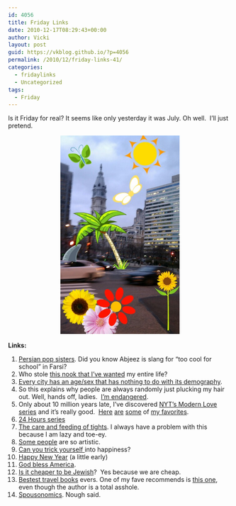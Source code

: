 ```yaml
---
id: 4056
title: Friday Links
date: 2010-12-17T08:29:43+00:00
author: Vicki
layout: post
guid: https://vkblog.github.io/?p=4056
permalink: /2010/12/friday-links-41/
categories:
  - fridaylinks
  - Uncategorized
tags:
  - Friday
---
```

Is it Friday for real? It seems like only yesterday it was July. Oh well.  I&#8217;ll just pretend.

<p style="text-align: center;">
  <a href="https://raw.githubusercontent.com/vkblog/vkblog.github.io/master/public/img/2010/12/wpid-1292591639_picsay-1292591639.jpg"><img class="aligncenter size-full wp-image-4057" title="wpid-1292591639_picsay-1292591639.jpg" src="https://raw.githubusercontent.com/vkblog/vkblog.github.io/master/public/img/2010/12/wpid-1292591639_picsay-1292591639.jpg" alt="" width="269" height="448" /></a>
</p>

<p style="text-align: center;">
  <p>
    <strong>Links:</strong>
  </p>
  
  <ol>
    <li>
      <a href="http://www.theworld.org/2010/12/15/persian-pop-abjeez/">Persian pop sisters</a>. Did you know Abjeez is slang for &#8220;too cool for school&#8221; in Farsi?
    </li>
    <li>
      Who stole <a href="http://hookedonhouses.net/wp-content/uploads/2010/11/greenwich-MLS-upstairs-landing-611x405.jpg">this nook that I&#8217;ve wanted</a> my entire life?
    </li>
    <li>
      <a href="http://www.reddit.com/r/AskReddit/comments/elsin/every_city_has_a_sex_and_an_age_which_have/">Every city has an age/sex that has nothing to do with its demography</a>.
    </li>
    <li>
      So this explains why people are always randomly just plucking my hair out. Well, hands off, ladies.  <a href="http://www.russiaprofile.org/page.php?pageid=Culture+%26+Living&articleid=a1292258352">I&#8217;m endangered</a>.
    </li>
    <li>
      Only about 10 million years late, I&#8217;ve discovered <a href="http://topics.nytimes.com/topics/features/style/fashionandstyle/columns/modernlove/index.html">NYT&#8217;s Modern Love series</a> and it&#8217;s really good.  <a href="http://www.nytimes.com/2006/10/22/fashion/22love.html?pagewanted=1&_r=1&ref=modernlove">Here</a> <a href="http://www.nytimes.com/2009/01/11/fashion/11love.html?ref=modernlove">are</a> <a href="http://www.nytimes.com/2009/06/07/fashion/07love.html?pagewanted=1&ref=modernlove">some</a> of <a href="http://www.nytimes.com/2009/12/06/fashion/06love.html?ref=modernlove">my </a><a href="http://www.nytimes.com/2010/04/25/fashion/25Love.html?ref=modernlove">favorites</a>.
    </li>
    <li>
      <a href="http://www.fernandovt.com/#223042/24-Hours-in-Moscow">24 Hours series</a>
    </li>
    <li>
      <a href="http://corporette.com/2010/12/16/the-care-and-feeding-of-tights/?utm_source=feedburner&utm_medium=feed&utm_campaign=Feed%3A+Corporette+%28Corporette.com%29">The care and feeding of tights</a>. I always have a problem with this because I am lazy and toe-ey.
    </li>
    <li>
      <a href="http://www.shesuggests.com/2010/12/13/the-secret-to-happiness/">Some people</a> are so artistic.
    </li>
    <li>
      <a href="http://midianitemanna.blogspot.com/2010/12/i-try-to-keep-up-with-penelope-trunks.html">Can you trick yourself </a>into happiness?
    </li>
    <li>
      <a href="http://community.livejournal.com/ru_foto/45769999.html">Happy New Year</a> (a little early)
    </li>
    <li>
      <a href="http://www.flourishinprogress.com/2010/12/i-failed-shit.html?utm_source=feedburner&utm_medium=feed&utm_campaign=Feed:+FlourishInProgress+(Flourish+in+Progress)">God bless America</a>.
    </li>
    <li>
      <a href="http://scaryazeri.blogspot.com/2010/12/is-it-cheaper-to-be-jew.html">Is it cheaper to be Jewish</a>?  Yes because we are cheap.
    </li>
    <li>
      <a href="http://www.worldhum.com/features/lists/the-100-most-celebrated-travel-books-list-20100427/">Bestest travel books</a> evers. One of my fave recommends is <a href="http://en.wikipedia.org/wiki/Among_the_Believers:_An_Islamic_Journey">this one</a>, even though the author is a total asshole.
    </li>
    <li>
      <a href="http://www.spousonomics.com/">Spousonomics</a>. Nough said.
    </li>
  </ol>